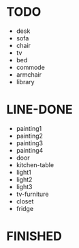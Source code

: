 # TODO
* desk
* sofa
* chair
* tv
* bed
* commode
* armchair
* library

# LINE-DONE
* painting1
* painting2
* painting3
* painting4
* door
* kitchen-table
* light1
* light2
* light3
* tv-furniture
* closet
* fridge

# FINISHED
